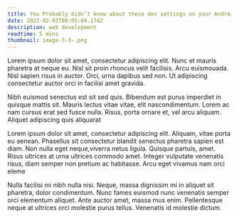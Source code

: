```yaml
---
title: You Probably didn’t know about these dev settings on your Android device
date: 2022-02-02T08:05:04.174Z
description: web development
readtime: 5 mins
thumbnail: image-3-3-.png
---
```

Lorem ipsum dolor sit amet, consectetur adipiscing elit. Nunc et mauris pharetra at neque eu. Nisl sit proin rhoncus velit facilisis. Arcu euismouada. Nisl sapien risus in auctor. Orci, urna dapibus sed non. Ut adipiscing consectetur auctor orci in facilisi amet gravida.

Nibh euismod senectus est sit sed quis. Bibendum est purus imperdiet in quisque mattis sit. Mauris lectus vitae vitae, elit nascondimentum. Lorem ac nam cursus erat sed fusce nulla. Risus, porta  ornare et, vel arcu aliquam. Aliquet adipiscing quis aliquarat 

Lorem ipsum dolor sit amet, consectetur adipiscing elit. Aliquam, vitae porta eu aenean. Phasellus sit consectetur blandit senectus pharetra sapien est diam. Non nulla eget neque,viverra netus ligula. Quisque partuis, amet. Risus ultrices at urna ultrices commodo amet.
Integer vulputate venenatis risus, diam semper non pretium ac habitasse. Arcu eget vivamus nam orci eleme

 Nulla facilisi mi nibh nulla nisi. Neque, massa dignissim mi in aliquet sit pharetra, dolor condimentum. Nunc fames euismod nunc venenatis semper orci elementum aliquet. Ante auctor amet, massa mus enim. Pellentesque neque at ultrices orci molestie purus tellus. Venenatis id molestie dictum.